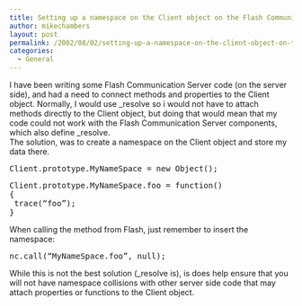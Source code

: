 ```yaml
---
title: Setting up a namespace on the Client object on the Flash Communication Server
author: mikechambers
layout: post
permalink: /2002/08/02/setting-up-a-namespace-on-the-client-object-on-the-flash-communication-server/
categories:
  - General
---
```



I&nbsp;have been writing some Flash Communication Server code (on the server side), and had a need to connect methods and properties to the Client object. Normally, I would use \_resolve so i would not have to attach methods directly to the Client object, but doing that would mean that my code could not work with the Flash Communication Server components, which also define \_resolve.  
The solution, was to create a namespace on the Client object and store my data there.
<PRE>Client.prototype.MyNameSpace = new Object();</PRE>

<PRE>Client.prototype.MyNameSpace.foo = function()<BR />{<BR />&nbsp;trace(&#8220;foo&#8221;);<BR />}</PRE>

  
When calling the method from Flash, just remember to insert the namespace:
<PRE>nc.call(&#8220;MyNameSpace.foo&#8221;, null);</PRE>

  
While this is not the best solution (_resolve is), is does help ensure that you will not have namespace collisions with other server side code that may attach properties or functions to the Client object.